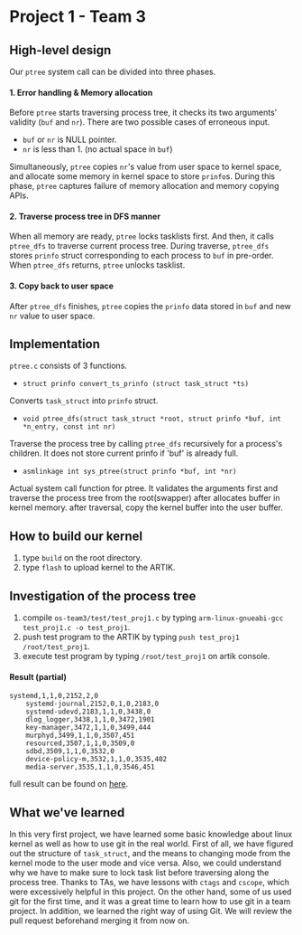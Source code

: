 Project 1 - Team 3
==================

## High-level design

Our `ptree` system call can be divided into three phases.

#### 1. Error handling & Memory allocation
Before `ptree` starts traversing process tree, it checks its two arguments' validity (`buf` and `nr`).
There are two possible cases of erroneous input. 
- `buf` or `nr` is NULL pointer.
- `nr` is less than 1. (no actual space in `buf`)

Simultaneously, `ptree` copies `nr`'s value from user space to kernel space, and allocate some memory
in kernel space to store `prinfo`s. During this phase, `ptree` captures failure of memory allocation and
memory copying APIs.

#### 2. Traverse process tree in DFS manner
When all memory are ready, `ptree` locks tasklists first. And then, it calls `ptree_dfs` to traverse
current process tree. During traverse, `ptree_dfs` stores `prinfo` struct corresponding to each process 
to `buf` in pre-order. When `ptree_dfs` returns, `ptree` unlocks tasklist.

#### 3. Copy back to user space
After `ptree_dfs` finishes, `ptree` copies the `prinfo` data stored in `buf` and new `nr` value to user space.

## Implementation
`ptree.c` consists of 3 functions.
- `struct prinfo convert_ts_prinfo (struct task_struct *ts)`

Converts `task_struct` into `prinfo` struct.
- `void ptree_dfs(struct task_struct *root, struct prinfo *buf, int *n_entry, const int nr)`

Traverse the process tree by calling `ptree_dfs` recursively for a process's children. It does not store current prinfo if 'buf' is already full.
- `asmlinkage int sys_ptree(struct prinfo *buf, int *nr)`

Actual system call function for ptree. It validates the arguments first and traverse the process tree from the root(swapper) after allocates buffer in kernel memory. after traversal, copy the kernel buffer into the user buffer.

## How to build our kernel
1) type `build` on the root directory.
2) type `flash` to upload kernel to the ARTIK.

## Investigation of the process tree
1) compile `os-team3/test/test_proj1.c` by typing `arm-linux-gnueabi-gcc test_proj1.c -o test_proj1`.
2) push test program to the ARTIK by typing `push test_proj1 /root/test_proj1`.
3) execute test program by typing `/root/test_proj1` on artik console.

#### Result (partial)
    systemd,1,1,0,2152,2,0
        systemd-journal,2152,0,1,0,2183,0
        systemd-udevd,2183,1,1,0,3438,0
        dlog_logger,3438,1,1,0,3472,1901
        key-manager,3472,1,1,0,3499,444
        murphyd,3499,1,1,0,3507,451
        resourced,3507,1,1,0,3509,0
        sdbd,3509,1,1,0,3532,0
        device-policy-m,3532,1,1,0,3535,402
        media-server,3535,1,1,0,3546,451
full result can be found on [here](https://github.com/swsnu/os-team3/blob/proj1/test/test_proj1_result.txt).

## What we've learned
In this very first project, we have learned some basic knowledge about linux kernel as well as how to use git in the real world. First of all, we have figured out the structure of `task_struct`, and the means to changing mode from the kernel mode to the user mode and vice versa. Also, we could understand why we have to make sure to lock task list before traversing along the process tree. Thanks to TAs, we have lessons with `ctags` and `cscope`, which were excessively helpful in this project. On the other hand, some of us used git for the first time, and it was a great time to learn how to use git in a team project.
In addition, we learned the right way of using Git. We will review the pull request beforehand merging it from now on.
